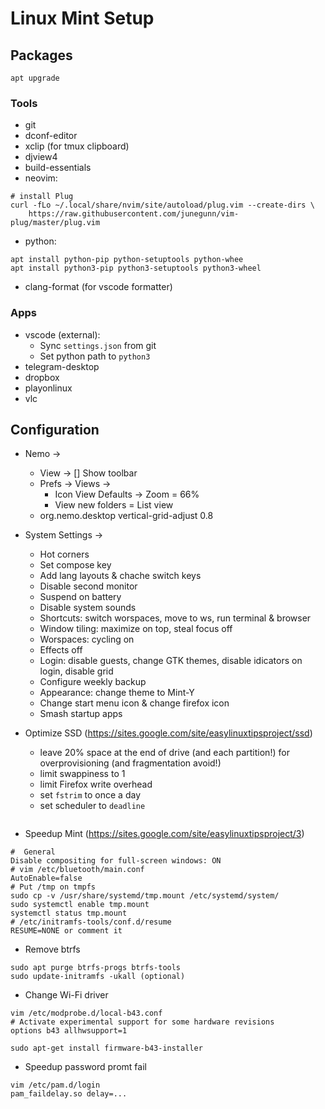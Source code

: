 # Linux Mint Setup

## Packages
```
apt upgrade
```

### Tools
* git
* dconf-editor
* xclip (for tmux clipboard)
* djview4
* build-essentials
* neovim:
```
# install Plug
curl -fLo ~/.local/share/nvim/site/autoload/plug.vim --create-dirs \
    https://raw.githubusercontent.com/junegunn/vim-plug/master/plug.vim
```
* python:
```
apt install python-pip python-setuptools python-whee
apt install python3-pip python3-setuptools python3-wheel
```
* clang-format (for vscode formatter)

### Apps
* vscode (external):
   - Sync `settings.json` from git
   - Set python path to `python3`
* telegram-desktop
* dropbox
* playonlinux
* vlc

## Configuration
* Nemo ->
	- View -> [] Show toolbar
    - Prefs -> Views ->
        * Icon View Defaults -> Zoom = 66%
        * View new folders = List view
    - org.nemo.desktop vertical-grid-adjust 0.8

* System Settings ->
	- Hot corners
	- Set compose key
	- Add lang layouts & chache switch keys
	- Disable second monitor
	- Suspend on battery
	- Disable system sounds
	- Shortcuts: switch worspaces, move to ws, run terminal & browser
	- Window tiling: maximize on top, steal focus off
	- Worspaces: cycling on
	- Effects off
	- Login: disable guests, change GTK themes, disable idicators on login, disable grid
	- Configure weekly backup
	- Appearance: change theme to Mint-Y
	- Change start menu icon & change firefox icon
	- Smash startup apps

* Optimize SSD (https://sites.google.com/site/easylinuxtipsproject/ssd)
	- leave 20% space at the end of drive (and each partition!) for overprovisioning (and fragmentation avoid!)
	- limit swappiness to 1
	- limit Firefox write overhead
	- set `fstrim` to once a day
	- set scheduler to `deadline`
```
```
* Speedup Mint (https://sites.google.com/site/easylinuxtipsproject/3)
```
#  General
Disable compositing for full-screen windows: ON
# vim /etc/bluetooth/main.conf
AutoEnable=false
# Put /tmp on tmpfs
sudo cp -v /usr/share/systemd/tmp.mount /etc/systemd/system/
sudo systemctl enable tmp.mount
systemctl status tmp.mount
# /etc/initramfs-tools/conf.d/resume
RESUME=NONE or comment it
```
* Remove btrfs
```
sudo apt purge btrfs-progs btrfs-tools
sudo update-initramfs -ukall (optional)
```
* Change Wi-Fi driver
```
vim /etc/modprobe.d/local-b43.conf
# Activate experimental support for some hardware revisions
options b43 allhwsupport=1

sudo apt-get install firmware-b43-installer
```
* Speedup password promt fail
```
vim /etc/pam.d/login
pam_faildelay.so delay=...
```
